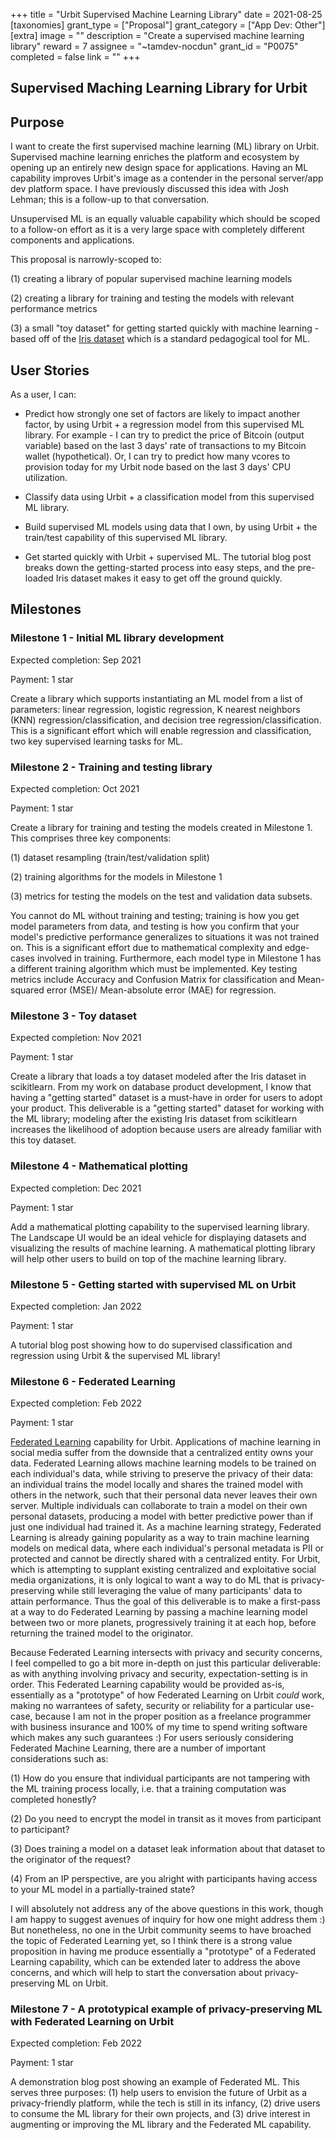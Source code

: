 +++
title = "Urbit Supervised Machine Learning Library"
date = 2021-08-25
[taxonomies]
grant_type = ["Proposal"]
grant_category = ["App Dev: Other"]
[extra]
image = ""
description = "Create a supervised machine learning library"
reward = 7
assignee = "~tamdev-nocdun"
grant_id = "P0075"
completed = false
link = ""
+++

## Supervised Maching Learning Library for Urbit

## Purpose

I want to create the first supervised machine learning (ML) library on Urbit. Supervised machine learning enriches the platform and ecosystem by opening up an entirely new design space for applications. Having an ML capability improves Urbit's image as a contender in the personal server/app dev platform space. I have previously discussed this idea with Josh Lehman; this is a follow-up to that conversation.

Unsupervised ML is an equally valuable capability which should be scoped to a follow-on effort as it is a very large space with completely different components and applications.

This proposal is narrowly-scoped to:

(1) creating a library of popular supervised machine learning models

(2) creating a library for training and testing the models with relevant performance metrics

(3) a small "toy dataset" for getting started quickly with machine learning - based off of the [Iris dataset](https://scikit-learn.org/stable/auto_examples/datasets/plot_iris_dataset.html) which is a standard pedagogical tool for ML.

## User Stories

As a user, I can:

- Predict how strongly one set of factors are likely to impact another factor, by using Urbit + a regression model from this supervised ML library. For example - I can try to predict the price of Bitcoin (output variable) based on the last 3 days' rate of transactions to my Bitcoin wallet (hypothetical). Or, I can try to predict how many vcores to provision today for my Urbit node based on the last 3 days' CPU utilization.

- Classify data using Urbit + a classification model from this supervised ML library.

- Build supervised ML models using data that I own, by using Urbit + the train/test capability of this supervised ML library.

- Get started quickly with Urbit + supervised ML. The tutorial blog post breaks down the getting-started process into easy steps, and the pre-loaded Iris dataset makes it easy to get off the ground quickly.

## Milestones

### Milestone 1 - Initial ML library development

Expected completion: Sep 2021

Payment: 1 star

Create a library which supports instantiating an ML model from a list of parameters: linear regression, logistic regression, K nearest neighbors (KNN) regression/classification, and decision tree regression/classification. This is a significant effort which will enable regression and classification, two key supervised learning tasks for ML.

### Milestone 2 - Training and testing library

Expected completion: Oct 2021

Payment: 1 star

Create a library for training and testing the models created in Milestone 1. This comprises three key components:

(1) dataset resampling (train/test/validation split)

(2) training algorithms for the models in Milestone 1

(3) metrics for testing the models on the test and validation data subsets.

You cannot do ML without training and testing; training is how you get model parameters from data, and testing is how you confirm that your model's predictive performance generalizes to situations it was not trained on. This is a significant effort due to mathematical complexity and edge-cases involved in training. Furthermore, each model type in Milestone 1 has a different training algorithm which must be implemented. Key testing metrics include Accuracy and Confusion Matrix for classification and Mean-squared error (MSE)/ Mean-absolute error (MAE) for regression.

### Milestone 3 - Toy dataset

Expected completion: Nov 2021

Payment: 1 star

Create a library that loads a toy dataset modeled after the Iris dataset in scikitlearn. From my work on database product development, I know that having a "getting started" dataset is a must-have in order for users to adopt your product. This deliverable is a "getting started" dataset for working with the ML library; modeling after the existing Iris dataset from scikitlearn increases the likelihood of adoption because users are already familiar with this toy dataset.

### Milestone 4 - Mathematical plotting

Expected completion: Dec 2021

Payment: 1 star

Add a mathematical plotting capability to the supervised learning library. The Landscape UI would be an ideal vehicle for displaying datasets and visualizing the results of machine learning. A mathematical plotting library will help other users to build on top of the machine learning library.

### Milestone 5 - Getting started with supervised ML on Urbit

Expected completion: Jan 2022

Payment: 1 star

A tutorial blog post showing how to do supervised classification and regression using Urbit & the supervised ML library!

### Milestone 6 - Federated Learning

Expected completion: Feb 2022

Payment: 1 star

[Federated Learning](https://ai.googleblog.com/2017/04/federated-learning-collaborative.html) capability for Urbit. Applications of machine learning in social media suffer from the downside that a centralized entity owns your data. Federated Learning allows machine learning models to be trained on each individual's data, while striving to preserve the privacy of their data: an individual trains the model locally and shares the trained model with others in the network, such that their personal data never leaves their own server. Multiple individuals can collaborate to train a model on their own personal datasets, producing a model with better predictive power than if just one individual had trained it. As a machine learning strategy, Federated Learning is already gaining popularity as a way to train machine learning models on medical data, where each individual's personal metadata is PII or protected and cannot be directly shared with a centralized entity. For Urbit, which is attempting to supplant existing centralized and exploitative social media organizations, it is only logical to want a way to do ML that is privacy-preserving while still leveraging the value of many participants' data to attain performance. Thus the goal of this deliverable is to make a first-pass at a way to do Federated Learning by passing a machine learning model between two or more planets, progressively training it at each hop, before returning the trained model to the originator.

Because Federated Learning intersects with privacy and security concerns, I feel compelled to go a bit more in-depth on just this particular deliverable: as with anything involving privacy and security, expectation-setting is in order. This Federated Learning capability would be provided as-is, essentially as a "prototype" of how Federated Learning on Urbit _could_ work, making no warrantees of safety, security or reliability for a particular use-case, because I am not in the proper position as a freelance programmer with business insurance and 100% of my time to spend writing software which makes any such guarantees :) For users seriously considering Federated Machine Learning, there are a number of important considerations such as:

(1) How do you ensure that individual participants are not tampering with the ML training process locally, i.e. that a training computation was completed honestly?

(2) Do you need to encrypt the model in transit as it moves from participant to participant?

(3) Does training a model on a dataset leak information about that dataset to the originator of the request?

(4) From an IP perspective, are you alright with participants having access to your ML model in a partially-trained state?

I will absolutely not address any of the above questions in this work, though I am happy to suggest avenues of inquiry for how one might address them :) But nonetheless, no one in the Urbit community seems to have broached the topic of Federated Learning yet, so I think there is a strong value proposition in having me produce essentially a "prototype" of a Federated Learning capability, which can be extended later to address the above concerns, and which will help to start the conversation about privacy-preserving ML on Urbit.

### Milestone 7 - A prototypical example of privacy-preserving ML with Federated Learning on Urbit

Expected completion: Feb 2022

Payment: 1 star

A demonstration blog post showing an example of Federated ML. This serves three purposes: (1) help users to envision the future of Urbit as a privacy-friendly platform, while the tech is still in its infancy, (2) drive users to consume the ML library for their own projects, and (3) drive interest in augmenting or improving the ML library and the Federated ML capability.
